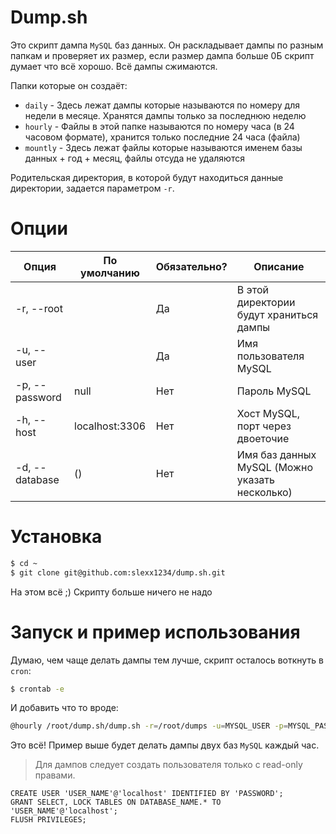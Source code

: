 # Dump.sh

Это скрипт дампа `MySQL` баз данных. Он раскладывает дампы по разным папкам и проверяет
их размер, если размер дампа больше 0Б скрипт думает что всё хорошо. Всё дампы сжимаются.

Папки которые он создаёт:

* `daily` - Здесь лежат дампы которые называются по номеру для недели в месяце. Хранятся дампы только за последнюю неделю
* `hourly` - Файлы в этой папке называются по номеру часа (в 24 часовом формате), хранится только последние 24 часа (файла)
* `mountly` - Здесь лежат файлы которые называются именем базы данных + год + месяц, файлы отсуда не удаляются

Родительская директория, в которой будут находиться данные директории, задается параметром `-r`.

# Опции

| Опция           | По умолчанию   | Обязательно? | Описание                                       |
| --------------- | -------------- | ------------ | ---------------------------------------------- |
| -r, --root      |                | Да           | В этой директории будут храниться дампы        |
| -u, --user      |                | Да           | Имя пользователя MySQL                         |
| -p, --password  | null           | Нет          | Пароль MySQL                                   |
| -h, --host      | localhost:3306 | Нет          | Хост MySQL, порт через двоеточие               |
| -d, --database  | ()             | Нет          | Имя баз данных MySQL (Можно указать несколько) |

# Установка 

```bash
$ cd ~
$ git clone git@github.com:slexx1234/dump.sh.git
```

На этом всё ;) Скрипту больше ничего не надо

# Запуск и пример использования

Думаю, чем чаще делать дампы тем лучше, скрипт осталось воткнуть в `cron`:

```bash
$ crontab -e
```

И добавить что то вроде:

```bash
@hourly /root/dump.sh/dump.sh -r=/root/dumps -u=MYSQL_USER -p=MYSQL_PASSWORD -d=DATABASE_ONE -d=DATABASE_TWO
```

Это всё! Пример выше будет делать дампы двух баз `MySQL` каждый час.

> Для дампов следует создать пользователя только с read-only правами.

```mysql
CREATE USER 'USER_NAME'@'localhost' IDENTIFIED BY 'PASSWORD';
GRANT SELECT, LOCK TABLES ON DATABASE_NAME.* TO 'USER_NAME'@'localhost';
FLUSH PRIVILEGES;
```
